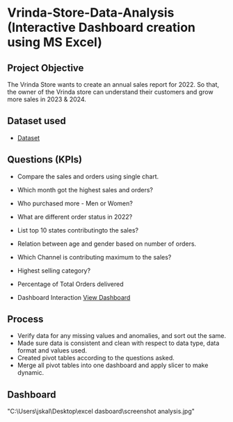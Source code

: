 # Vrinda-Store-Data-Analysis (Interactive Dashboard creation using MS Excel)
## Project Objective
The Vrinda Store wants to create an annual sales report for 2022. So that, the owner of the Vrinda store can understand their customers and grow more sales in 2023 & 2024.

## Dataset used
- <a href="https://github.com/sukhjot14/Data-Analysis-Dashboard/blob/main/Vrinda%20Store%20Data%20Analysis%20.xlsx">Dataset</a>

## Questions (KPIs)
- Compare the sales and orders using single chart.
- Which month got the highest sales and orders?
- Who purchased more - Men or Women?
- What are different order status in 2022?
- List top 10 states contributingto the sales?
- Relation between age and gender based on number of orders.
- Which Channel is contributing maximum to the sales?
- Highest selling category?
- Percentage of Total Orders delivered

- Dashboard Interaction <a href="https://github.com/sukhjot14/Data-Analysis-Dashboard/blob/main/screenshot%20analysis.jpg">View Dashboard</a>

## Process
-   Verify data for any missing values and anomalies, and sort out the same.
-   Made sure data is consistent and clean with respect to data type, data format and values used.
-   Created pivot tables according to the questions asked.
-   Merge all pivot tables into one dashboard and apply slicer to make dynamic.

## Dashboard 
"C:\Users\jskal\Desktop\excel dasboard\screenshot analysis.jpg"
